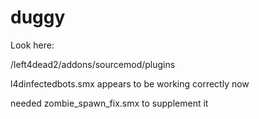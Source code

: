 # duggy

Look here:

/left4dead2/addons/sourcemod/plugins

l4dinfectedbots.smx appears to be working correctly now

needed zombie_spawn_fix.smx to supplement it
